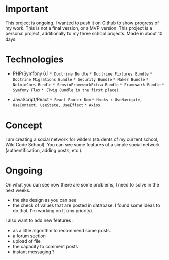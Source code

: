 # Important

This project is ongoing. I wanted to push it on Github to show progress of my work. This is not a final version, or a MVP version.
This project is a personal project, additionally to my three school projects. Made in about 10 days.

# Technologies 

* PHP/Symfony 6.1
`* Doctrine Bundle`
`* Doctrine Fixtures Bundle`
`* Doctrine Migrations Bundle`
`* Security Bundle` 
`* Maker Bundle`
`* NelmioCors Bundle`
`* SensioFrameworkExtra Bundle`
`* Framework Bundle`
`* Symfony Flex`
`* (Twig Bundle in the first place)`

* JavaScript/React
`* React Router Dom`
`* Hooks : UseNavigate, UseContext, UseState, UseEffect`
`* Axios`

# Concept

I am creating a social network for wilders (students of my current school, Wild Code School). You can see some features of a simple social network (authentification, adding posts, etc.).

# Ongoing

On what you can see now there are some problems, I need to solve in the next weeks.

- the site design as you can see
- the check of values that are posted in database. I found some ideas to do that, I'm working on It (my priority).

I also want to add new features :

- as a little algorithm to recommend some posts.
- a forum section
- upload of file
- the capacity to comment posts
- instant messaging ?
